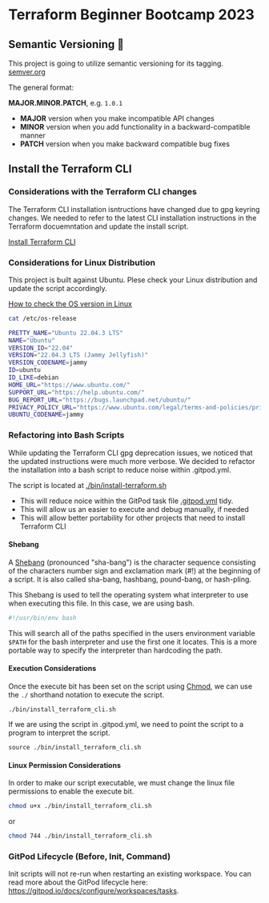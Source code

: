 # Terraform Beginner Bootcamp 2023

## Semantic Versioning :mage:

This project is going to utilize semantic versioning for its tagging.
[semver.org](https://semver.org)

The general format:

**MAJOR.MINOR.PATCH**, e.g. `1.0.1`

- **MAJOR** version when you make incompatible API changes
- **MINOR** version when you add functionality in a backward-compatible manner
- **PATCH** version when you make backward compatible bug fixes

## Install the Terraform CLI

### Considerations with the Terraform CLI changes

The Terraform CLI installation isntructions have changed due to gpg keyring changes. We needed to refer to the latest CLI installation instructions in the Terraform docuemntation and update the install script.

[Install Terraform CLI](https://developer.hashicorp.com/terraform/tutorials/aws-get-started/install-cli)

### Considerations for Linux Distribution

This project is built against Ubuntu. Plese check your Linux distribution and update the script accordingly.

[How to check the OS version in Linux](https://www.cyberciti.biz/faq/how-to-check-os-version-in-linux-command-line)

```sh
cat /etc/os-release
```

```sh
PRETTY_NAME="Ubuntu 22.04.3 LTS"
NAME="Ubuntu"
VERSION_ID="22.04"
VERSION="22.04.3 LTS (Jammy Jellyfish)"
VERSION_CODENAME=jammy
ID=ubuntu
ID_LIKE=debian
HOME_URL="https://www.ubuntu.com/"
SUPPORT_URL="https://help.ubuntu.com/"
BUG_REPORT_URL="https://bugs.launchpad.net/ubuntu/"
PRIVACY_POLICY_URL="https://www.ubuntu.com/legal/terms-and-policies/privacy-policy"
UBUNTU_CODENAME=jammy
```

### Refactoring into Bash Scripts

While updating the Terraform CLI gpg deprecation issues, we noticed that the updated instructions were much more verbose. We decided to refactor the installation into a bash script to reduce noise within .gitpod.yml.

The script is located at [./bin/install-terraform.sh](./bin/install-terraform.sh)

- This will reduce noice within the GitPod task file [.gitpod.yml](.gitpod.yml) tidy.
- This will allow us an easier to execute and debug manually, if needed
- This will allow better portability for other projects that need to install Terraform CLI

#### Shebang

A [Shebang](<https://en.wikipedia.org/wiki/Shebang_(Unix)>) (pronounced "sha-bang") is the character sequence consisting of the characters number sign and exclamation mark (#!) at the beginning of a script. It is also called sha-bang, hashbang, pound-bang, or hash-pling.

This Shebang is used to tell the operating system what interpreter to use when executing this file. In this case, we are using bash.

```sh
#!/usr/bin/env bash
```

This will search all of the paths specified in the users environment variable `$PATH` for the bash interpreter and use the first one it locates. This is a more portable way to specify the interpreter than hardcoding the path.

#### Execution Considerations

Once the execute bit has been set on the script using [Chmod](<https://en.wikipedia.org/wiki/Chmod>), we can use the `./` shorthand notation to execute the script.

`./bin/install_terraform_cli.sh`

If we are using the script in .gitpod.yml, we need to point the script to a program to interpret the script.

`source ./bin/install_terraform_cli.sh`

#### Linux Permission Considerations

In order to make our script executable, we must change the linux file permissions to enable the execute bit.

```sh
chmod u+x ./bin/install_terraform_cli.sh
```

or

```sh
chmod 744 ./bin/install_terraform_cli.sh
```

### GitPod Lifecycle (Before, Init, Command)

Init scripts will not re-run when restarting an existing workspace. You can read more about the GitPod lifecycle here: <https://gitpod.io/docs/configure/workspaces/tasks>.


